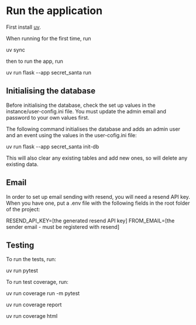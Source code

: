 # Run the application

First install [uv](https://docs.astral.sh/uv/getting-started/installation/).

When running for the first time, run

uv sync

then to run the app, run

uv run flask --app secret_santa run

## Initialising the database

Before initialising the database, check the set up values in the instance/user-config.ini file. You must update
the admin email and password to your own values first.

The following command initialises the database and adds an admin user and an event using the values in the user-cofig.ini file:

uv run flask --app secret_santa init-db

This will also clear any existing tables and add new ones, so will delete any existing data.

## Email

In order to set up email sending with resend, you will need a resend API key. When you have one, put a .env file with the following
fields in the root folder of the project:

RESEND_API_KEY=[the generated resend API key]
FROM_EMAIL=[the sender email - must be registered with resend]

## Testing

To run the tests, run:

uv run pytest

To run test coverage, run:

uv run coverage run -m pytest

uv run coverage report

uv run coverage html
